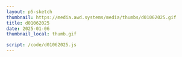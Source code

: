 ```yaml
---
layout: p5-sketch
thumbnail: https://media.awd.systems/media/thumbs/d01062025.gif
title: d01062025
date: 2025-01-06
thumbnail_local: thumb.gif

script: /code/d01062025.js
---
```

